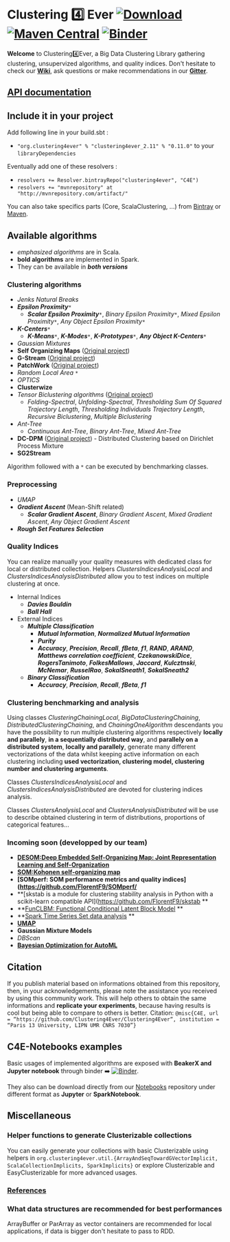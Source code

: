 # Clustering :four: Ever  [ ![Download](https://api.bintray.com/packages/clustering4ever/C4E/clustering4ever/images/download.svg) ](https://bintray.com/clustering4ever/C4E/clustering4ever/_latestVersion) [![Maven Central](https://img.shields.io/maven-central/v/org.clustering4ever/clustering4ever_2.11.svg?label=Maven%20Central)](https://search.maven.org/search?q=g:%22org.clustering4ever%22%20AND%20a:%22clustering4ever_2.11%22) [![Binder](https://mybinder.org/badge_logo.svg)](https://mybinder.org/v2/gh/Clustering4Ever/Notebooks/master)


**Welcome** to Clustering:four:Ever, a Big Data Clustering Library gathering clustering, unsupervized algorithms, and quality indices. Don't hesitate to check our **[Wiki](https://github.com/Clustering4Ever/Clustering4Ever/wiki)**, ask questions or make recommendations in our **[Gitter](https://gitter.im/Clustering4Ever/Lobby)**.

## [API documentation](http://www.clustering4ever.org/API%20Documentation/)

## Include it in your project

Add following line in your build.sbt :

  * `"org.clustering4ever" % "clustering4ever_2.11" % "0.11.0"` to your `libraryDependencies`

Eventually add one of these resolvers :

  * `resolvers += Resolver.bintrayRepo("clustering4ever", "C4E")`
  * `resolvers += "mvnrepository" at "http://mvnrepository.com/artifact/"`

You can also take specifics parts (Core, ScalaClustering, ...) from [Bintray](https://bintray.com/clustering4ever/C4E) or [Maven](https://mvnrepository.com/artifact/org.clustering4ever).

## Available algorithms

  * _emphasized algorithms_ are in Scala.
  * **bold algorithms** are implemented in Spark.
  * They can be available in **_both versions_**

### Clustering algorithms

  * _Jenks Natural Breaks_
  * **_Epsilon Proximity_**`*`
    * **_Scalar Epsilon Proximity_**`*`, _Binary Epsilon Proximity_`*`, _Mixed Epsilon Proximity_`*`, _Any Object Epsilon Proximity_`*`
  * **_K-Centers_**`*`
    * **_K-Means_**`*`, **_K-Modes_**`*`, **_K-Prototypes_**`*`, **_Any Object K-Centers_**`*`
  * _Gaussian Mixtures_ 
  * **Self Organizing Maps** ([Original project](https://github.com/TugdualSarazin/spark-clustering))
  * **G-Stream** ([Original project](https://github.com/Spark-clustering-notebook/G-stream))
  * **PatchWork** ([Original project](https://github.com/crim-ca/patchwork))
  * _Random Local Area_ `*`
  * _OPTICS_
  * **Clusterwize** 
  * _Tensor Biclustering algorithms_ ([Original project](https://github.com/SoheilFeizi/Tensor-Biclustering))
    * _Folding-Spectral_, _Unfolding-Spectral_, _Thresholding Sum Of Squared Trajectory Length_, _Thresholding Individuals Trajectory Length_, _Recursive Biclustering_, _Multiple Biclustering_
  * _Ant-Tree_
    * _Continuous Ant-Tree_, _Binary Ant-Tree_, _Mixed Ant-Tree_
  * **DC-DPM** ([Original project](https://github.com/khadidjaM/DC-DPM)) - Distributed Clustering based on Dirichlet Process Mixture
  * **SG2Stream**
 
Algorithm followed with a `*` can be executed by benchmarking classes.

### Preprocessing

  * _UMAP_
  * **_Gradient Ascent_** (Mean-Shift related)
    * **_Scalar Gradient Ascent_**, _Binary Gradient Ascent_, _Mixed Gradient Ascent_, _Any Object Gradient Ascent_
  * **_Rough Set Features Selection_**

### Quality Indices

You can realize manually your quality measures with dedicated class for local or distributed collection. Helpers _ClustersIndicesAnalysisLocal_ and _ClustersIndicesAnalysisDistributed_ allow you to test indices on multiple clustering at once.

  * Internal Indices
    * **_Davies Bouldin_**
    * **_Ball Hall_**
  * External Indices
    * **_Multiple Classification_**
      * **_Mutual Information_**, **_Normalized Mutual Information_**
      * **_Purity_**
      * **_Accuracy_**, **_Precision_**, **_Recall_**, **_fBeta_**, **_f1_**, **_RAND_**, **_ARAND_**, **_Matthews correlation coefficient_**, **_CzekanowskiDice_**, **_RogersTanimoto_**, **_FolkesMallows_**, **_Jaccard_**, **_Kulcztnski_**, **_McNemar_**, **_RusselRao_**, **_SokalSneath1_**, **_SokalSneath2_**
    * **_Binary Classification_**
      * **_Accuracy_**, **_Precision_**, **_Recall_**, **_fBeta_**, **_f1_**

### Clustering benchmarking and analysis

Using classes _ClusteringChainingLocal_, _BigDataClusteringChaining_, _DistributedClusteringChaining_, and _ChainingOneAlgorithm_ descendants you have the possibility to run multiple clustering algorithms respectively **locally and parallely**, **in a sequentially distributed way**, and **parallely on a distributed system**, **locally and parallely**, generate many different vectorizations of the data whilst keeping active information on each clustering including **used vectorization, clustering model, clustering number and clustering arguments**.

Classes _ClustersIndicesAnalysisLocal_ and _ClustersIndicesAnalysisDistributed_ are devoted for clustering indices analysis.

Classes _ClustersAnalysisLocal_ and _ClustersAnalysisDistributed_ will be use to describe obtained clustering in term of distributions, proportions of categorical features...

### Incoming soon (developped by our team)
  
  * **[DESOM:Deep Embedded Self-Organizing Map: Joint Representation Learning and Self-Organization](https://github.com/FlorentF9/DESOM)**
  * **[SOM:Kohonen self-organizing map](https://github.com/FlorentF9/sparkml-som)**
  * **[SOMperf: SOM performance metrics and quality indices](https://github.com/FlorentF9/SOMperf/**
  * **[skstab is a module for clustering stability analysis in Python with a scikit-learn compatible API](https://github.com/FlorentF9/skstab **
  * **[FunCLBM: Functional Conditional Latent Block Model](https://github.com/EtienneGof/FunCLBM) **
  * **[Spark Time Series Set data analysis](https://github.com/spark-tss/spark-tss) **
  * **[UMAP](https://github.com/lmcinnes/umap)**
  * **Gaussian Mixture Models**
  * _DBScan_
  * **[Bayesian Optimization for AutoML](https://github.com/YazidJanati/bayestuner-scala)**


## Citation

If you publish material based on informations obtained from this repository, then, in your acknowledgements, please note the assistance you received by using this community work. This will help others to obtain the same informations and **replicate your experiments**, because having results is cool but being able to compare to others is better.
Citation: `@misc{C4E, url = “https://github.com/Clustering4Ever/Clustering4Ever“, institution = “Paris 13 University, LIPN UMR CNRS 7030”}`

## C4E-Notebooks examples

Basic usages of implemented algorithms are exposed with **BeakerX and Jupyter notebook** through binder :arrow_right:
 [![Binder](https://mybinder.org/badge_logo.svg)](https://mybinder.org/v2/gh/Clustering4Ever/Notebooks/master).

They also can be download directly from our [Notebooks](https://github.com/Clustering4Ever/Notebooks) repository under different format as **Jupyter** or **SparkNotebook**.

## Miscellaneous

### Helper functions to generate Clusterizable collections 

You can easily generate your collections with basic Clusterizable using helpers in `org.clustering4ever.util.{ArrayAndSeqTowardGVectorImplicit, ScalaCollectionImplicits, SparkImplicits}` or explore Clusterizable and EasyClusterizable for more advanced usages.

### [References](https://github.com/Clustering4Ever/Clustering4Ever/wiki/5.-References)

### What data structures are recommended for best performances

ArrayBuffer or ParArray as vector containers are recommended for local applications, if data is bigger don't hesitate to pass to RDD.
